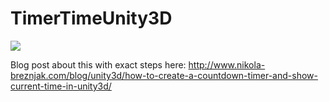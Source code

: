 # TimerTimeUnity3D

![](http://www.nikola-breznjak.com/blog/wp-content/uploads/2015/02/TimerTime.jpg)

Blog post about this with exact steps here: http://www.nikola-breznjak.com/blog/unity3d/how-to-create-a-countdown-timer-and-show-current-time-in-unity3d/
